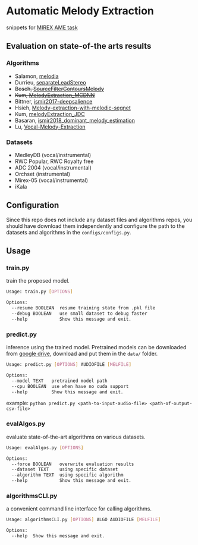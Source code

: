 # Automatic Melody Extraction

snippets for [MIREX AME task](https://www.music-ir.org/mirex/wiki/2018:Audio_Melody_Extraction)

## Evaluation on state-of-the arts results

### Algorithms

- Salamon, [melodia](https://github.com/justinsalamon/audio_to_midi_melodia)
- Durrieu, [separateLeadStereo](https://github.com/HENDRIX-ZT2/separateLeadStereo)
- ~~Bosch, [SourceFilterContoursMelody](https://github.com/juanjobosch/SourceFilterContoursMelody)~~
- ~~Kum, [MelodyExtraction_MCDNN](https://github.com/keums/MelodyExtraction_MCDNN)~~
- Bittner, [ismir2017-deepsalience](https://github.com/rabitt/ismir2017-deepsalience)
- Hsieh, [Melody-extraction-with-melodic-segnet](https://github.com/bill317996/Melody-extraction-with-melodic-segnet)
- Kum, [melodyExtraction_JDC](https://github.com/keums/melodyExtraction_JDC)
- Basaran, [ismir2018_dominant_melody_estimation](https://github.com/dogacbasaran/ismir2018_dominant_melody_estimation)
- Lu, [Vocal-Melody-Extraction](https://github.com/s603122001/Vocal-Melody-Extraction)

### Datasets

- MedleyDB (vocal/instrumental)
- RWC Popular, RWC Royalty free
- ADC 2004 (vocal/instrumental)
- Orchset (instrumental)
- Mirex-05 (vocal/instrumental)
- iKala

## Configuration

Since this repo does not include any dataset files and algorithms repos, you should have download them independently and configure the path to the datasets and algorithms in the `configs/configs.py`.

## Usage

### train.py

train the proposed model.

```sh
Usage: train.py [OPTIONS]

Options:
  --resume BOOLEAN  resume training state from .pkl file
  --debug BOOLEAN   use small dataset to debug faster
  --help            Show this message and exit.
```

### predict.py

inference using the trained model. Pretrained models can be downloaded from [google drive](https://drive.google.com/open?id=1TScpMr2sTsushiqB_3k0ILySLGzJSN0W), download and put them in the `data/` folder.

```sh
Usage: predict.py [OPTIONS] AUDIOFILE [MELFILE]

Options:
  --model TEXT   pretrained model path
  --cpu BOOLEAN  use when have no cuda support
  --help         Show this message and exit.
```

example: `python predict.py <path-to-input-audio-file> <path-of-output-csv-file>`

### evalAlgos.py

evaluate state-of-the-art algorithms on various datasets.

```sh
Usage: evalAlgos.py [OPTIONS]

Options:
  --force BOOLEAN   overwrite evaluation results
  --dataset TEXT    using specific dataset
  --algorithm TEXT  using specific algorithm
  --help            Show this message and exit.
```

### algorithmsCLI.py

a convenient command line interface for calling algorithms.

```sh
Usage: algorithmsCLI.py [OPTIONS] ALGO AUDIOFILE [MELFILE]

Options:
  --help  Show this message and exit.
```
